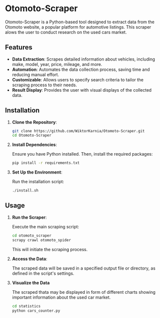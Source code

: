 # Otomoto-Scraper

Otomoto-Scraper is a Python-based tool designed to extract data from the Otomoto website, a popular platform for automotive listings. This scraper alows the user to conduct research on the used cars market.

## Features

- **Data Extraction**: Scrapes detailed information about vehicles, including make, model, year, price, mileage, and more.
- **Automation**: Automates the data collection process, saving time and reducing manual effort.
- **Customizable**: Allows users to specify search criteria to tailor the scraping process to their needs.
- **Result Display**: Provides the user with visual displays of the collected data.

## Installation

1. **Clone the Repository**:

   ```bash
   git clone https://github.com/WiktorKarnia/Otomoto-Scraper.git
   cd Otomoto-Scraper
   ```
   

2. **Install Dependencies**:

   Ensure you have Python installed. Then, install the required packages:

   ```bash
   pip install -r requirements.txt
   ```

3. **Set Up the Environment**:

   Run the installation script:

   ```bash
   ./install.sh
   ```
## Usage

1. **Run the Scraper**:

   Execute the main scraping script:

   ```bash
   cd otomoto_scraper
   scrapy crawl otomoto_spider
   ```

   This will initiate the scraping process.

2. **Access the Data**:

   The scraped data will be saved in a specified output file or directory, as defined in the script's settings.

3. **Visualize the Data**

   The scraped thata may be displayed in form of different charts showing important information about the used car market.
   
     ```bash
     cd statistics
     python cars_counter.py
      ```

